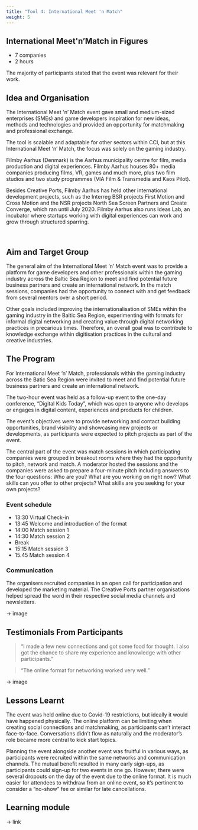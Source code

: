 ```yaml
---
title: "Tool 4: International Meet 'n Match"
weight: 5
---
```


## International Meet'n’Match in Figures

* 7 companies
* 2 hours

The majority of participants stated that the event was relevant for their work.

## Idea and Organisation
The International Meet 'n’ Match event gave small and medium-sized enterprises (SMEs) and game developers inspiration for new ideas, methods and technologies and provided an opportunity for matchmaking and professional exchange.

The tool is scalable and adaptable for other sectors within CCI, but at this International Meet ‘n’ Match, the focus was solely on the gaming industry.

Filmby Aarhus (Denmark) is the Aarhus municipality centre for film, media production and digital experiences. Filmby Aarhus houses 80+ media companies producing films, VR, games and much more, plus two film studios and two study programmes (VIA Film & Transmedia and Kaos Pilot).

Besides Creative Ports, Filmby Aarhus has held other international development projects, such as the Interreg BSR projects First Motion and Cross Motion and the NSR projects North Sea Screen Partners and Create Converge, which ran until July 2020. Filmby Aarhus also runs Ideas Lab, an incubator where startups working with digital experiences can work and grow through structured sparring.

 
## Aim and Target Group
The general aim of the International Meet ‘n’ Match event was to provide a platform for game developers and other professionals within the gaming industry across the Baltic Sea Region to meet and find potential future business partners and create an international network. In the match sessions, companies had the opportunity to connect with and get feedback from several mentors over a short period.

Other goals included improving the internationalisation of SMEs within the gaming industry in the Baltic Sea Region, experimenting with formats for informal digital networking and creating value through digital networking practices in precarious times. Therefore, an overall goal was to contribute to knowledge exchange within digitisation practices in the cultural and creative industries.


## The Program
For International Meet ‘n’ Match, professionals within the gaming industry across the Batic Sea Region were invited to meet and find potential future business partners and create an international network.

The two-hour event was held as a follow-up event to the one-day conference, “Digital Kids Today”, which was open to anyone who develops or engages in digital content, experiences and products for children.

The event’s objectives were to provide networking and contact building opportunities, brand visibility and showcasing new projects or developments, as participants were expected to pitch projects as part of the event.

The central part of the event was match sessions in which participating companies were grouped in breakout rooms where they had the opportunity to pitch, network and match. A moderator hosted the sessions and the companies were asked to prepare a four-minute pitch including answers to the four questions: Who are you? What are you working on right now? What skills can you offer to other projects? What skills are you seeking for your own projects?

### Event schedule
* 13:30 Virtual Check-in
* 13:45 Welcome and introduction of the format
* 14:00 Match session 1
* 14:30 Match session 2
* Break
* 15:15 Match session 3
* 15.45 Match session 4


### Communication
The organisers recruited companies in an open call for participation and developed the marketing material. The Creative Ports partner organisations helped spread the word in their respective social media channels and newsletters.

-> image

## Testimonials From Participants

> “I made a few new connections and got some food for thought. I also got the chance to share my experience and knowledge with other participants.”

> “The online format for networking worked very well.”

-> image

## Lessons Learnt
The event was held online due to Covid-19 restrictions, but ideally it would have happened physically. The online platform can be limiting when creating social connections and matchmaking, as participants can’t interact face-to-face. Conversations didn’t flow as naturally and the moderator’s role became more central to kick start topics.

Planning the event alongside another event was fruitful in various ways, as participants were recruited within the same networks and communication channels. The mutual benefit resulted in many early sign-ups, as participants could sign-up for two events in one go. However, there were several dropouts on the day of the event due to the online format. It is much easier for attendees to withdraw from an online event, so it’s pertinent to consider a “no-show” fee or similar for late cancellations.

## Learning module
-> link
